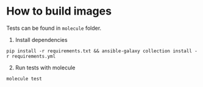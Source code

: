 # How to build images

Tests can be found in `molecule` folder.

1. Install dependencies

```
pip install -r requirements.txt && ansible-galaxy collection install -r requirements.yml
```

2. Run tests with molecule

```
molecule test
```